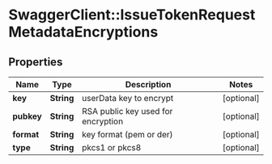 # SwaggerClient::IssueTokenRequestMetadataEncryptions

## Properties
Name | Type | Description | Notes
------------ | ------------- | ------------- | -------------
**key** | **String** | userData key to encrypt | [optional] 
**pubkey** | **String** | RSA public key used for encryption | [optional] 
**format** | **String** | key format (pem or der) | [optional] 
**type** | **String** | pkcs1 or pkcs8 | [optional] 


